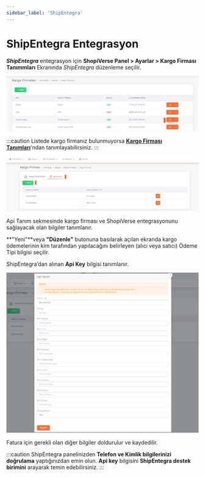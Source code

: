 ```yaml
---
sidebar_label: 'ShipEntegra'
---
```


# ShipEntegra Entegrasyon

***ShipEntegra*** entegrasyon için **ShopiVerse Panel > Ayarlar > Kargo Firması Tanımmları** Ekranında *ShipEntegra* düzenleme seçilir.

![ShipEntegraEdit](../cargo-entegration/img/ShipEntegraEdit.png)

:::caution
Listede kargo firmanız bulunmuyorsa **[Kargo Firması Tanımları](/docs/category/kargo-firma-tanımları)**'ndan tanımlayabilirsiniz.
:::

![CargoApi](../cargo-entegration/img/CargoApiAdd.png)

Api Tanım sekmesinde kargo firması ve ShopiVerse entegrasyonunu sağlayacak olan bilgiler tanımlanır. 

**"Yeni"**veya **"Düzenle"** butonuna basılarak açılan ekranda kargo ödemelerinin kim tarafından yapılacağını belirleyen (alıcı veya satıcı) Ödeme Tipi bilgisi seçilir. 

ShipEntegra’dan alınan **Api Key** bilgisi tanımlanır. 

![CargoApiAdd](../cargo-entegration/img/CargoApiAddNew.png)

Fatura için gerekli olan diğer bilgiler doldurulur ve kaydedilir. 

:::caution
ShipEntegra panelinizden **Telefon ve Kimlik bilgilerinizi doğrulama** yaptığınızdan emin olun.
**Api key** bilgisini **ShipEntegra destek birimini** arayarak temin edebilirsiniz.
:::

